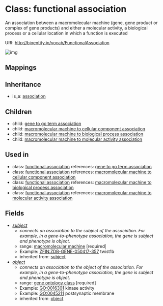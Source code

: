 # Class: functional association


An association between a macromolecular machine (gene, gene product or complex of gene products) and either a molecular activity, a biological process or a cellular location in which a function is executed

URI: http://bioentity.io/vocab/FunctionalAssociation

![img](http://yuml.me/diagram/nofunky/class/\[Association]^-\[FunctionalAssociation],%20\[FunctionalAssociation]^-\[GeneToGoTermAssociation],%20\[FunctionalAssociation]^-\[MacromolecularMachineToBiologicalProcessAssociation],%20\[FunctionalAssociation]^-\[MacromolecularMachineToCellularComponentAssociation],%20\[FunctionalAssociation]^-\[MacromolecularMachineToMolecularActivityAssociation],%20\[FunctionalAssociation]-%20subject>\[MacromolecularMachine],%20\[FunctionalAssociation]-%20object>\[GeneOntologyClass],%20)
## Mappings

## Inheritance

 *  is_a: [association](Association.md)
## Children

 *  child: [gene to go term association](GeneToGoTermAssociation.md)
 *  child: [macromolecular machine to cellular component association](MacromolecularMachineToCellularComponentAssociation.md)
 *  child: [macromolecular machine to biological process association](MacromolecularMachineToBiologicalProcessAssociation.md)
 *  child: [macromolecular machine to molecular activity association](MacromolecularMachineToMolecularActivityAssociation.md)
## Used in

 *  class: [functional association](FunctionalAssociation.md) references: [gene to go term association](GeneToGoTermAssociation.md)
 *  class: [functional association](FunctionalAssociation.md) references: [macromolecular machine to cellular component association](MacromolecularMachineToCellularComponentAssociation.md)
 *  class: [functional association](FunctionalAssociation.md) references: [macromolecular machine to biological process association](MacromolecularMachineToBiologicalProcessAssociation.md)
 *  class: [functional association](FunctionalAssociation.md) references: [macromolecular machine to molecular activity association](MacromolecularMachineToMolecularActivityAssociation.md)
## Fields

 * _[subject](subject.md)_
    * _connects an association to the subject of the association. For example, in a gene-to-phenotype association, the gene is subject and phenotype is object._
    * range: [macromolecular machine](MacromolecularMachine.md) [required]
    * Example: [ZFIN:ZDB-GENE-050417-357](http://purl.obolibrary.org/obo/ZFIN_ZDB-GENE-050417-357) twist1b
    * inherited from: [subject](subject.md)
 * _[object](object.md)_
    * _connects an association to the object of the association. For example, in a gene-to-phenotype association, the gene is subject and phenotype is object._
    * range: [gene ontology class](GeneOntologyClass.md) [required]
    * Example: [GO:0016301](http://purl.obolibrary.org/obo/GO_0016301) kinase activity
    * Example: [GO:0045211](http://purl.obolibrary.org/obo/GO_0045211) postsynaptic membrane
    * inherited from: [object](object.md)
